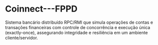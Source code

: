# Coinnect---FPPD
Sistema bancário distribuído RPC/RMI que simula operações de contas e transações financeiras com controle de concorrência e execução única (exactly-once), assegurando integridade e resiliência em um ambiente cliente/servidor.

